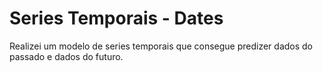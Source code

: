 # Series Temporais - Dates

Realizei um modelo de series temporais que consegue predizer dados do passado e dados do futuro. 
